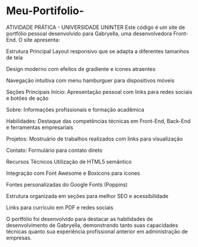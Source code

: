 # Meu-Portifolio-
ATIVIDADE PRÁTICA - UNIVERSIDADE UNINTER
Este código é um site de portfólio pessoal desenvolvido para Gabryella, uma desenvolvedora Front-End. O site apresenta:

Estrutura Principal
Layout responsivo que se adapta a diferentes tamanhos de tela

Design moderno com efeitos de gradiente e ícones atraentes

Navegação intuitiva com menu hamburguer para dispositivos móveis

Seções Principais
Início: Apresentação pessoal com links para redes sociais e botões de ação

Sobre: Informações profissionais e formação acadêmica

Habilidades: Destaque das competências técnicas em Front-End, Back-End e ferramentas empresariais

Projetos: Mostruário de trabalhos realizados com links para visualização

Contato: Formulário para contato direto

Recursos Técnicos
Utilização de HTML5 semântico

Integração com Font Awesome e Boxicons para ícones

Fontes personalizadas do Google Fonts (Poppins)

Estrutura organizada em seções para melhor SEO e acessibilidade

Links para currículo em PDF e redes sociais

O portfólio foi desenvolvido para destacar as habilidades de desenvolvimento de Gabryella, demonstrando tanto suas capacidades técnicas quanto sua experiência profissional anterior em administração de empresas.

